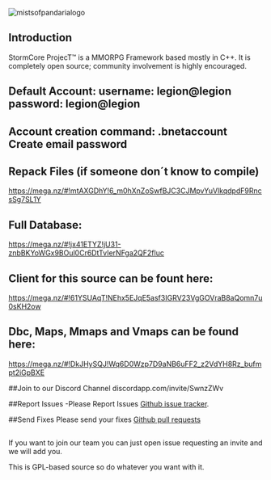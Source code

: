 ![mistsofpandarialogo](https://fotos.subefotos.com/b23fd93d516ceeab320c6fc94cbac520o.png)

## Introduction
StormCore ProjecT™ is a MMORPG Framework based mostly in C++.
It is completely open source; community involvement is highly encouraged. 

## Default Account: username: legion@legion password: legion@legion
## Account creation command: .bnetaccount Create email password

## Repack Files (if someone don´t know to compile)
https://mega.nz/#!mtAXGDhY!6_m0hXnZoSwfBJC3CJMpvYuVlkqdpdF9RncsSg7SL1Y

## Full Database:
https://mega.nz/#!jx41ETYZ!jU31-znbBKYoWGx9BOul0Cr6DtTvIerNFga2QF2fluc

## Client for this source can be fount here:
https://mega.nz/#!61YSUAqT!NEhx5EJqE5asf3IGRV23VgGOVraB8aQomn7u0sKH2ow

## Dbc, Maps, Mmaps and Vmaps can be found here:
https://mega.nz/#!DkJHySQJ!Wq6D0Wzp7D9aNB6uFF2_z2VdYH8Rz_bufmpt2iGpBXE

##Join to our Discord Channel
discordapp.com/invite/SwnzZWv

##Report Issues
-Please Report Issues [Github issue tracker](https://github.com/Ragebones/Legioncore/issues).

##Send Fixes
Please send your fixes [Github pull requests](https://github.com/Ragebones/Legioncore/pulls)

##
If you want to join our team you can just open issue requesting an invite and we will add you.

This is GPL-based source so do whatever you want with it.

